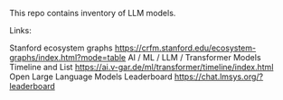 This repo contains inventory of LLM models.

Links:

Stanford ecosystem graphs https://crfm.stanford.edu/ecosystem-graphs/index.html?mode=table
AI / ML / LLM / Transformer Models Timeline and List https://ai.v-gar.de/ml/transformer/timeline/index.html
Open Large Language Models Leaderboard https://chat.lmsys.org/?leaderboard

